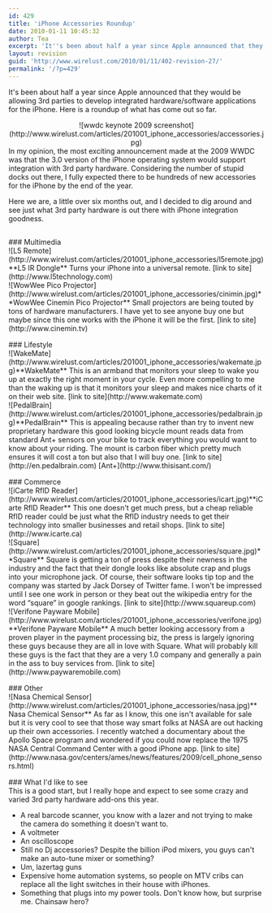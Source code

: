 ```yaml
---
id: 429
title: 'iPhone Accessories Roundup'
date: 2010-01-11 10:45:32
author: Tea
excerpt: 'It''s been about half a year since Apple announced that they would be allowing 3rd parties to develop integrated hardware/software applications for the iPhone.  Here is a roundup of what has come out so far.'
layout: revision
guid: 'http://www.wirelust.com/2010/01/11/402-revision-27/'
permalink: '/?p=429'
---
```


It's been about half a year since Apple announced that they would be allowing 3rd parties to develop integrated hardware/software applications for the iPhone. Here is a roundup of what has come out so far.

<div style="text-align:center">![wwdc keynote 2009 screenshot](http://www.wirelust.com/articles/201001_iphone_accessories/accessories.jpg)</div>In my opinion, the most exciting announcement made at the 2009 WWDC was that the 3.0 version of the iPhone operating system would support integration with 3rd party hardware. Considering the number of stupid docks out there, I fully expected there to be hundreds of new accessories for the iPhone by the end of the year.

Here we are, a little over six months out, and I decided to dig around and see just what 3rd party hardware is out there with iPhone integration goodness.

<div style="clear:both; padding-top: 15px;">### Multimedia

</div><div>![L5 Remote](http://www.wirelust.com/articles/201001_iphone_accessories/l5remote.jpg)**L5 IR Dongle**  
Turns your iPhone into a universal remote.  
[link to site](http://www.l5technology.com)</div><div style="clear:both">![WowWee Pico Projector](http://www.wirelust.com/articles/201001_iphone_accessories/cinimin.jpg)**WowWee Cinemin Pico Projector**  
Small projectors are being touted by tons of hardware manufacturers. I have yet to see anyone buy one but maybe since this one works with the iPhone it will be the first.  
[link to site](http://www.cinemin.tv)</div><div style="clear:both; padding-top: 15px;">### Lifestyle

</div><div style="clear:both">![WakeMate](http://www.wirelust.com/articles/201001_iphone_accessories/wakemate.jpg)**WakeMate**  
This is an armband that monitors your sleep to wake you up at exactly the right moment in your cycle. Even more compelling to me than the waking up is that it monitors your sleep and makes nice charts of it on their web site.  
[link to site](http://www.wakemate.com)</div><div style="clear:both">![PedalBrain](http://www.wirelust.com/articles/201001_iphone_accessories/pedalbrain.jpg)**PedalBrain**  
This is appealing because rather than try to invent new proprietary hardware this good looking bicycle mount reads data from standard Ant+ sensors on your bike to track everything you would want to know about your riding. The mount is carbon fiber which pretty much ensures it will cost a ton but also that I will buy one.  
[link to site](http://en.pedalbrain.com)  
[Ant+](http://www.thisisant.com/)</div><div style="clear:both; padding-top: 15px;">### Commerce

</div><div style="clear:both">![iCarte RfID Reader](http://www.wirelust.com/articles/201001_iphone_accessories/icart.jpg)**iCarte RfID Reader**  
This one doesn't get much press, but a cheap reliable RfID reader could be just what the RfID industry needs to get their technology into smaller businesses and retail shops.  
[link to site](http://www.icarte.ca)</div><div style="clear:both">![Square](http://www.wirelust.com/articles/201001_iphone_accessories/square.jpg)**Square**  
Square is getting a ton of press despite their newness in the industry and the fact that their dongle looks like absolute crap and plugs into your microphone jack. Of course, their software looks tip top and the company was started by Jack Dorsey of Twitter fame. I won't be impressed until I see one work in person or they beat out the wikipedia entry for the word “square” in google rankings.  
[link to site](http://www.squareup.com)</div><div style="clear:both">![Verifone Payware Mobile](http://www.wirelust.com/articles/201001_iphone_accessories/verifone.jpg)**Verifone Payware Mobile**  
A much better looking accessory from a proven player in the payment processing biz, the press is largely ignoring these guys because they are all in love with Square. What will probably kill these guys is the fact that they are a very 1.0 company and generally a pain in the ass to buy services from.  
[link to site](http://www.paywaremobile.com)</div><div style="clear:both; padding-top: 15px;">### Other

</div><div style="clear:both">![Nasa Chemical Sensor](http://www.wirelust.com/articles/201001_iphone_accessories/nasa.jpg)**Nasa Chemical Sensor**  
As far as I know, this one isn't available for sale but it is very cool to see that those way smart folks at NASA are out hacking up their own accessories. I recently watched a documentary about the Apollo Space program and wondered if you could now replace the 1975 NASA Central Command Center with a good iPhone app.  
[link to site](http://www.nasa.gov/centers/ames/news/features/2009/cell_phone_sensors.html)</div><div style="clear:both; padding-top: 15px;">### What I'd like to see

</div>This is a good start, but I really hope and expect to see some crazy and varied 3rd party hardware add-ons this year.

- A real barcode scanner, you know with a lazer and not trying to make the camera do something it doesn't want to.
- A voltmeter
- An oscilloscope
- Still no Dj accessories? Despite the billion iPod mixers, you guys can't make an auto-tune mixer or something?
- Um, lazertag guns
- Expensive home automation systems, so people on MTV cribs can replace all the light switches in their house with iPhones.
- Something that plugs into my power tools. Don't know how, but surprise me. Chainsaw hero?